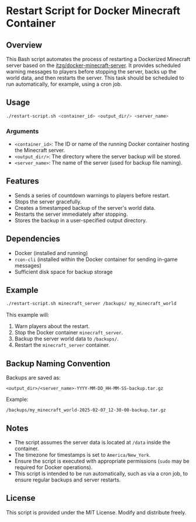 # Restart Script for Docker Minecraft Container

## Overview
This Bash script automates the process of restarting a Dockerized Minecraft server based on the [itzg/docker-minecraft-server](https://github.com/itzg/docker-minecraft-server). It provides scheduled warning messages to players before stopping the server, backs up the world data, and then restarts the server. This task should be scheduled to run automatically, for example, using a cron job.

## Usage
```sh
./restart-script.sh <container_id> <output_dir/> <server_name>
```

### Arguments
- `<container_id>`: The ID or name of the running Docker container hosting the Minecraft server.
- `<output_dir/>`: The directory where the server backup will be stored.
- `<server_name>`: The name of the server (used for backup file naming).

## Features
- Sends a series of countdown warnings to players before restart.
- Stops the server gracefully.
- Creates a timestamped backup of the server's world data.
- Restarts the server immediately after stopping.
- Stores the backup in a user-specified output directory.

## Dependencies
- Docker (installed and running)
- `rcon-cli` (installed within the Docker container for sending in-game messages)
- Sufficient disk space for backup storage

## Example
```sh
./restart-script.sh minecraft_server /backups/ my_minecraft_world
```
This example will:
1. Warn players about the restart.
2. Stop the Docker container `minecraft_server`.
3. Backup the server world data to `/backups/`.
4. Restart the `minecraft_server` container.

## Backup Naming Convention
Backups are saved as:
```
<output_dir>/<server_name>-YYYY-MM-DD_HH-MM-SS-backup.tar.gz
```
Example:
```
/backups/my_minecraft_world-2025-02-07_12-30-00-backup.tar.gz
```

## Notes
- The script assumes the server data is located at `/data` inside the container.
- The timezone for timestamps is set to `America/New_York`.
- Ensure the script is executed with appropriate permissions (`sudo` may be required for Docker operations).
- This script is intended to be run automatically, such as via a cron job, to ensure regular backups and server restarts.

## License
This script is provided under the MIT License. Modify and distribute freely.


